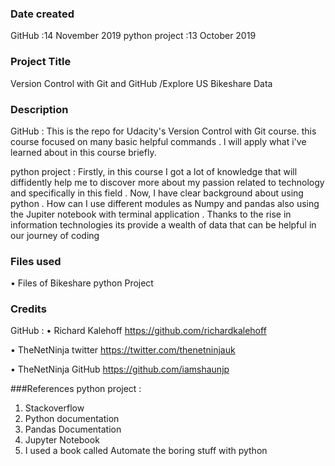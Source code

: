 ### Date created
GitHub :14 November 2019
python project :13 October 2019

### Project Title
Version Control with Git and GitHub  /Explore US Bikeshare Data


### Description

GitHub :
This is the repo for Udacity's Version Control with Git course. this course focused on many basic helpful commands . l will apply what i've learned about in this course briefly.

python project :
Firstly, in this course I got a lot of knowledge that will diffidently help me to discover more about my passion related to technology and specifically in this field .
Now, I have clear background about using python .
How can I use different modules as Numpy and pandas also using the Jupiter notebook with terminal application .
Thanks to the rise in information technologies its provide a wealth of data that can be helpful in our journey of coding




### Files used
•	Files of Bikeshare python Project


### Credits
GitHub :
•	Richard Kalehoff https://github.com/richardkalehoff

•	TheNetNinja twitter https://twitter.com/thenetninjauk

•	 TheNetNinja GitHub https://github.com/iamshaunjp

###References
python project :
1.	Stackoverflow
2.	Python documentation
3.	Pandas Documentation
4.	Jupyter Notebook
5.	I used a book called Automate the boring stuff with python
